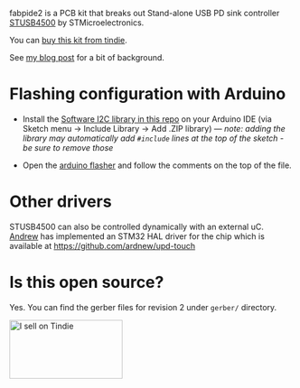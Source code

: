 fabpide2 is a PCB kit that breaks out Stand-alone USB PD sink controller
[STUSB4500](https://www.st.com/en/interfaces-and-transceivers/stusb4500.html)
by STMicroelectronics.

You can [buy this kit from
tindie](https://www.tindie.com/products/18263/).

See [my blog
post](https://blog.oxplot.com/usb-pd-standalone-sink-controller/) for a
bit of background.

# Flashing configuration with Arduino

* Install the [Software I2C library in this
  repo](arduino/libs/SoftI2CMaster.zip) on your Arduino IDE (via Sketch
  menu -> Include Library -> Add .ZIP library) — *note: adding the
  library may automatically add `#include` lines at the top of the sketch -
  be sure to remove those*

* Open the [arduino
  flasher](arduino/stusb4500_flasher/stusb4500_flasher.ino) and follow
  the comments on the top of the file.

# Other drivers

STUSB4500 can also be controlled dynamically with an external uC.
[Andrew](https://github.com/ardnew) has implemented an STM32 HAL driver
for the chip which is available at https://github.com/ardnew/upd-touch

# Is this open source?

Yes. You can find the gerber files for revision 2 under `gerber/`
directory.

<a href="https://www.tindie.com/stores/oxplot/?ref=offsite_badges&utm_source=sellers_oxplot&utm_medium=badges&utm_campaign=badge_large"><img src="https://d2ss6ovg47m0r5.cloudfront.net/badges/tindie-larges.png" alt="I sell on Tindie" width="200" height="104"></a>
